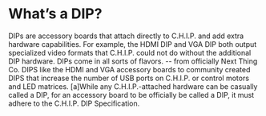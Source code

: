 ﻿# What’s a DIP?

DIPs are accessory boards that attach directly to C.H.I.P. and add extra hardware capabilities. For example, the HDMI DIP and VGA DIP both output specialized video formats that C.H.I.P. could not do without the additional DIP hardware. 
DIPs come in all sorts of flavors. -- from officially Next Thing Co. DIPS like the HDMI and VGA accessory boards to community created DIPS that increase the number of USB ports on C.H.I.P. or control motors and LED matrices. [a]While any C.H.I.P.-attached hardware can be casually called a DIP, for an accessory board to be officially be called a DIP, it must adhere to the C.H.I.P. DIP Specification.
